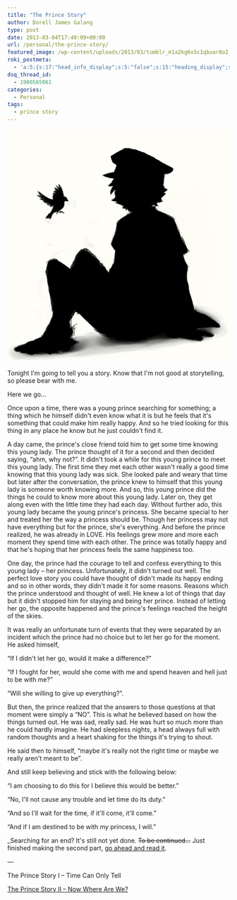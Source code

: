 ```yaml
---
title: "The Prince Story"
author: Dorell James Galang
type: post
date: 2013-03-04T17:49:09+00:00
url: /personal/the-prince-story/
featured_image: /wp-content/uploads/2013/03/tumblr_m1a2kg6x5c1qbuar8o2_1280.jpg
roki_postmeta:
  - 'a:5:{s:17:"head_info_display";s:5:"false";s:15:"heading_display";s:4:"true";s:22:"heading_search_display";s:5:"false";s:22:"heading_social_display";s:4:"true";s:10:"subheading";s:0:"";}'
dsq_thread_id:
  - 1900565061
categories:
  - Personal
tags:
  - prince story
---
```


![](./Vocaloid_Oliver_Silhouette.jpg)

Tonight I'm going to tell you a story. Know that I'm not good at storytelling, so please bear with me.

Here we go&#8230;

Once upon a time, there was a young prince searching for something; a thing which he himself didn't even know what it is but he feels that it's something that could make him really happy. And so he tried looking for this thing in any place he know but he just couldn't find it. <span class="wp-font-emots-emo-unhappy"></span>

A day came, the prince's close friend told him to get some time knowing this young lady. The prince thought of it for a second and then decided saying, &#8220;ahm, why not?&#8221;. It didn't took a while for this young prince to meet this young lady. The first time they met each other wasn't really a good time knowing that this young lady was sick. She looked pale and weary that time but later after the conversation, the prince knew to himself that this young lady is someone worth knowing more. And so, this young prince did the things he could to know more about this young lady. Later on, they get along even with the little time they had each day. Without further ado, this young lady became the young prince's princess. She became special to her and treated her the way a princess should be. Though her princess may not have everything but for the prince, she's everything. And before the prince realized, he was already in LOVE. His feelings grew more and more each moment they spend time with each other. The prince was totally happy and that he's hoping that her princess feels the same happiness too.

One day, the prince had the courage to tell and confess everything to this young lady &#8211; her princess. Unfortunately, it didn't turned out well. The perfect love story you could have thought of didn't made its happy ending and so in other words, they didn't made it for some reasons. Reasons which the prince understood and thought of well. He knew a lot of things that day but it didn't stopped him for staying and being her prince. Instead of letting her go, the opposite happened and the prince's feelings reached the height of the skies.

It was really an unfortunate turn of events that they were separated by an incident which the prince had no choice but to let her go for the moment. He asked himself,

&#8220;If I didn't let her go, would it make a difference?&#8221;

&#8220;If I fought for her, would she come with me and spend heaven and hell just to be with me?&#8221;

&#8220;Will she willing to give up everything?&#8221;.

But then, the prince realized that the answers to those questions at that moment were simply a &#8220;NO&#8221;. This is what he believed based on how the things turned out. He was sad, really sad. He was hurt so much more than he could hardly imagine. He had sleepless nights, a head always full with random thoughts and a heart shaking for the things it's trying to shout.

He said then to himself, &#8220;maybe it's really not the right time or maybe we really aren't meant to be&#8221;.

And still keep believing and stick with the following below:

&#8220;I am choosing to do this for I believe this would be better.&#8221;

&#8220;No, I'll not cause any trouble and let time do its duty.&#8221;

&#8220;And so I'll wait for the time, if it'll come, it'll come.&#8221;

&#8220;And if I am destined to be with my princess, I will.&#8221;

\_Searching for an end? It's still not yet done. <del datetime="2014-04-08T17:07:59+00:00">To be continued&#8230;</em></del> Just finished making the second part, [go ahead and read it](/the-prince-story-2). <span class="wp-font-emots-emo-happy"></span> </p>

&#8212;

The Prince Story I &#8211; Time Can Only Tell

[The Prince Story II &#8211; Now Where Are We?][1]

[1]: http://dorellwp.localhost/personal/the-prince-story-2/
